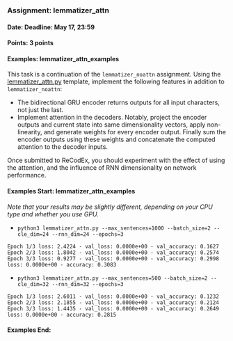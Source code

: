 ### Assignment: lemmatizer_attn
#### Date: Deadline: May 17, 23:59
#### Points: 3 points
#### Examples: lemmatizer_attn_examples

This task is a continuation of the `lemmatizer_noattn` assignment. Using the
[lemmatizer_attn.py](https://github.com/ufal/npfl114/tree/past-2021/labs/10/lemmatizer_attn.py)
template, implement the following features in addition to `lemmatizer_noattn`:
- The bidirectional GRU encoder returns outputs for all input characters, not
  just the last.
- Implement attention in the decoders. Notably, project the encoder outputs and
  current state into same dimensionality vectors, apply non-linearity, and
  generate weights for every encoder output. Finally sum the encoder outputs
  using these weights and concatenate the computed attention to the decoder
  inputs.

Once submitted to ReCodEx, you should experiment with the effect of using
the attention, and the influence of RNN dimensionality on network performance.

#### Examples Start: lemmatizer_attn_examples
_Note that your results may be slightly different, depending on your CPU type and whether you use GPU._
- `python3 lemmatizer_attn.py --max_sentences=1000 --batch_size=2 --cle_dim=24 --rnn_dim=24 --epochs=3`
```
Epoch 1/3 loss: 2.4224 - val_loss: 0.0000e+00 - val_accuracy: 0.1627
Epoch 2/3 loss: 1.8042 - val_loss: 0.0000e+00 - val_accuracy: 0.2574
Epoch 3/3 loss: 0.9277 - val_loss: 0.0000e+00 - val_accuracy: 0.2998
loss: 0.0000e+00 - accuracy: 0.3083
```
- `python3 lemmatizer_attn.py --max_sentences=500 --batch_size=2 --cle_dim=32 --rnn_dim=32 --epochs=3`
```
Epoch 1/3 loss: 2.6011 - val_loss: 0.0000e+00 - val_accuracy: 0.1232
Epoch 2/3 loss: 2.1855 - val_loss: 0.0000e+00 - val_accuracy: 0.2124
Epoch 3/3 loss: 1.4435 - val_loss: 0.0000e+00 - val_accuracy: 0.2649
loss: 0.0000e+00 - accuracy: 0.2815
```
#### Examples End:
